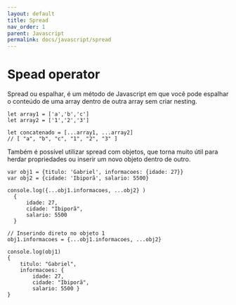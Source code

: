 ```yaml
---
layout: default
title: Spread
nav_order: 1
parent: Javascript
permalink: docs/javascript/spread
---
```


# Spead operator

Spread ou espalhar, é um método de Javascript em que você pode espalhar o conteúdo de uma array dentro de outra array sem criar nesting.

```
let array1 = ['a','b','c']
let array2 = ['1','2','3']

let concatenado = [...array1, ...array2]
// [ "a", "b", "c", "1", "2", "3" ]
```

Também é possível utilizar spread com objetos, que torna muito útil para herdar propriedades ou inserir um novo objeto dentro de outro.

```
var obj1 = {titulo: 'Gabriel', informacoes: {idade: 27}}
var obj2 = {cidade: 'Ibiporã', salario: 5500}

console.log({...obj1.informacoes, ...obj2} )
  { 
      idade: 27, 
      cidade: "Ibiporã", 
      salario: 5500 
  }

// Inserindo direto no objeto 1
obj1.informacoes = {...obj1.informacoes, ...obj2}

console.log(obj1)
{
    titulo: "Gabriel",
    informacoes: { 
        idade: 27, 
        cidade: "Ibiporã", 
        salario: 5500 }
​}
```
